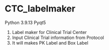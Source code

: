 # CTC_labelmaker

Python 3.9.13
Pyqt5

1. Label maker for Clinical Trial Center
2. Input Clinical Trial information from Protocol
3. It will makes PK Label and Box Label
